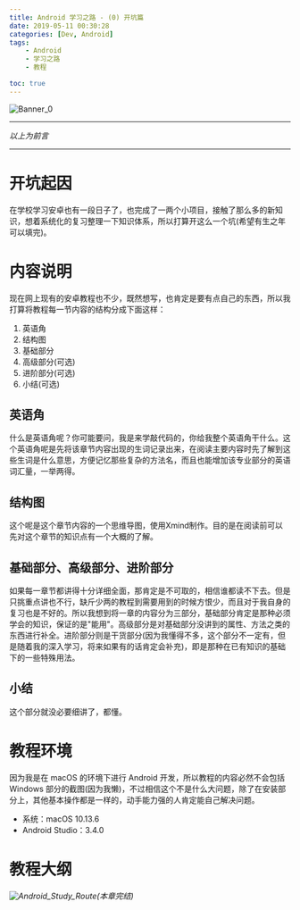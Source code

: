 ```yaml
---
title: Android 学习之路 - (0) 开坑篇
date: 2019-05-11 00:30:28
categories: [Dev, Android]
tags:
	- Android
	- 学习之路
	- 教程

toc: true
---
```

![Banner_0](/Android-学习之路-0-开坑篇/Banner_0.png)
<!-- more -->
---

*以上为前言*

---

# 开坑起因

在学校学习安卓也有一段日子了，也完成了一两个小项目，接触了那么多的新知识，想着系统化的复习整理一下知识体系，所以打算开这么一个坑(希望有生之年可以填完)。

# 内容说明

现在网上现有的安卓教程也不少，既然想写，也肯定是要有点自己的东西，所以我打算将教程每一节内容的结构分成下面这样：

1. 英语角
2. 结构图
3. 基础部分
4. 高级部分(可选)
5. 进阶部分(可选)
6. 小结(可选)

## 英语角

什么是英语角呢？你可能要问，我是来学敲代码的，你给我整个英语角干什么。这个英语角呢是先将该章节内容出现的生词记录出来，在阅读主要内容时先了解到这些生词是什么意思，方便记忆那些复杂的方法名，而且也能增加该专业部分的英语词汇量，一举两得。

## 结构图

这个呢是这个章节内容的一个思维导图，使用Xmind制作。目的是在阅读前可以先对这个章节的知识点有一个大概的了解。

## 基础部分、高级部分、进阶部分

如果每一章节都讲得十分详细全面，那肯定是不可取的，相信谁都读不下去。但是只挑重点讲也不行，缺斤少两的教程到需要用到的时候方恨少，而且对于我自身的复习也是不好的。所以我想到将一章的内容分为三部分，基础部分肯定是那种必须学会的知识，保证的是"能用"。高级部分是对基础部分没讲到的属性、方法之类的东西进行补全。进阶部分则是干货部分(因为我懂得不多，这个部分不一定有，但是随着我的深入学习，将来如果有的话肯定会补充)，即是那种在已有知识的基础下的一些特殊用法。

## 小结

这个部分就没必要细讲了，都懂。

# 教程环境

因为我是在 macOS 的环境下进行 Android 开发，所以教程的内容必然不会包括 Windows 部分的截图(因为我懒)，不过相信这个不是什么大问题，除了在安装部分上，其他基本操作都是一样的，动手能力强的人肯定能自己解决问题。

- 系统：macOS 10.13.6
- Android Studio：3.4.0

# 教程大纲

*![Android_Study_Route](/Android-学习之路-0-开坑篇/Android_Study_Route.png)(本章完结)*

